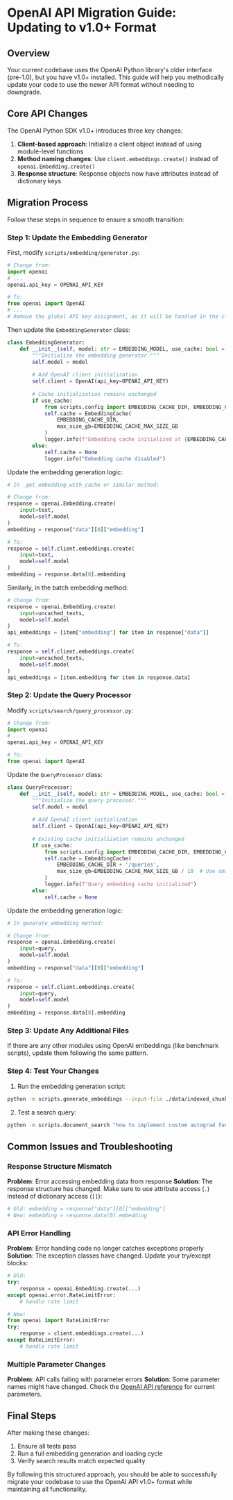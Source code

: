 # OpenAI API Migration Guide: Updating to v1.0+ Format

## Overview

Your current codebase uses the OpenAI Python library's older interface (pre-1.0), but you have v1.0+ installed. This guide will help you methodically update your code to use the newer API format without needing to downgrade.

## Core API Changes

The OpenAI Python SDK v1.0+ introduces three key changes:

1. **Client-based approach**: Initialize a client object instead of using module-level functions
2. **Method naming changes**: Use `client.embeddings.create()` instead of `openai.Embedding.create()`
3. **Response structure**: Response objects now have attributes instead of dictionary keys

## Migration Process

Follow these steps in sequence to ensure a smooth transition:

### Step 1: Update the Embedding Generator

First, modify `scripts/embedding/generator.py`:

```python
# Change from:
import openai
# ...
openai.api_key = OPENAI_API_KEY

# To:
from openai import OpenAI
# ...
# Remove the global API key assignment, as it will be handled in the class
```

Then update the `EmbeddingGenerator` class:

```python
class EmbeddingGenerator:
    def __init__(self, model: str = EMBEDDING_MODEL, use_cache: bool = True):
        """Initialize the embedding generator."""
        self.model = model
        
        # Add OpenAI client initialization
        self.client = OpenAI(api_key=OPENAI_API_KEY)
        
        # Cache initialization remains unchanged
        if use_cache:
            from scripts.config import EMBEDDING_CACHE_DIR, EMBEDDING_CACHE_MAX_SIZE_GB
            self.cache = EmbeddingCache(
                EMBEDDING_CACHE_DIR, 
                max_size_gb=EMBEDDING_CACHE_MAX_SIZE_GB
            )
            logger.info(f"Embedding cache initialized at {EMBEDDING_CACHE_DIR}")
        else:
            self.cache = None
            logger.info("Embedding cache disabled")
```

Update the embedding generation logic:

```python
# In _get_embedding_with_cache or similar method:

# Change from:
response = openai.Embedding.create(
    input=text,
    model=self.model
)
embedding = response["data"][0]["embedding"]

# To:
response = self.client.embeddings.create(
    input=text,
    model=self.model
)
embedding = response.data[0].embedding
```

Similarly, in the batch embedding method:

```python
# Change from:
response = openai.Embedding.create(
    input=uncached_texts,
    model=self.model
)
api_embeddings = [item["embedding"] for item in response["data"]]

# To:
response = self.client.embeddings.create(
    input=uncached_texts,
    model=self.model
)
api_embeddings = [item.embedding for item in response.data]
```

### Step 2: Update the Query Processor

Modify `scripts/search/query_processor.py`:

```python
# Change from:
import openai
# ...
openai.api_key = OPENAI_API_KEY

# To:
from openai import OpenAI
```

Update the `QueryProcessor` class:

```python
class QueryProcessor:
    def __init__(self, model: str = EMBEDDING_MODEL, use_cache: bool = True):
        """Initialize the query processor."""
        self.model = model
        
        # Add OpenAI client initialization
        self.client = OpenAI(api_key=OPENAI_API_KEY)
        
        # Existing cache initialization remains unchanged
        if use_cache:
            from scripts.config import EMBEDDING_CACHE_DIR, EMBEDDING_CACHE_MAX_SIZE_GB
            self.cache = EmbeddingCache(
                EMBEDDING_CACHE_DIR + '/queries',
                max_size_gb=EMBEDDING_CACHE_MAX_SIZE_GB / 10  # Use smaller cache for queries
            )
            logger.info(f"Query embedding cache initialized")
        else:
            self.cache = None
```

Update the embedding generation logic:

```python
# In generate_embedding method:

# Change from:
response = openai.Embedding.create(
    input=query,
    model=self.model
)
embedding = response["data"][0]["embedding"]

# To:
response = self.client.embeddings.create(
    input=query,
    model=self.model
)
embedding = response.data[0].embedding
```

### Step 3: Update Any Additional Files

If there are any other modules using OpenAI embeddings (like benchmark scripts), update them following the same pattern.

### Step 4: Test Your Changes

1. Run the embedding generation script:
```bash
python -m scripts.generate_embeddings --input-file ./data/indexed_chunks.json
```

2. Test a search query:
```bash
python -m scripts.document_search "how to implement custom autograd function"
```

## Common Issues and Troubleshooting

### Response Structure Mismatch

**Problem**: Error accessing embedding data from response
**Solution**: The response structure has changed. Make sure to use attribute access (`.`) instead of dictionary access (`[]`):

```python
# Old: embedding = response["data"][0]["embedding"]
# New: embedding = response.data[0].embedding
```

### API Error Handling

**Problem**: Error handling code no longer catches exceptions properly
**Solution**: The exception classes have changed. Update your try/except blocks:

```python
# Old:
try:
    response = openai.Embedding.create(...)
except openai.error.RateLimitError:
    # handle rate limit

# New:
from openai import RateLimitError
try:
    response = client.embeddings.create(...)
except RateLimitError:
    # handle rate limit
```

### Multiple Parameter Changes

**Problem**: API calls failing with parameter errors
**Solution**: Some parameter names might have changed. Check the [OpenAI API reference](https://platform.openai.com/docs/api-reference/embeddings) for current parameters.

## Final Steps

After making these changes:
1. Ensure all tests pass
2. Run a full embedding generation and loading cycle
3. Verify search results match expected quality

By following this structured approach, you should be able to successfully migrate your codebase to use the OpenAI API v1.0+ format while maintaining all functionality.
